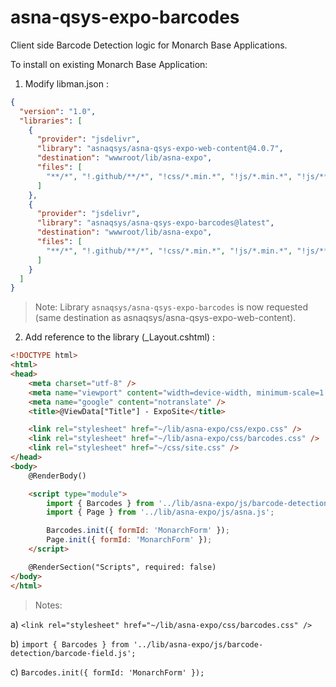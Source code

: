 # asna-qsys-expo-barcodes
Client side Barcode Detection logic for Monarch Base Applications.

To install on existing Monarch Base Application:

1. Modify libman.json :
```json
{
  "version": "1.0",
  "libraries": [
    {
      "provider": "jsdelivr",
      "library": "asnaqsys/asna-qsys-expo-web-content@4.0.7",
      "destination": "wwwroot/lib/asna-expo",
      "files": [
        "**/*", "!.github/**/*", "!css/*.min.*", "!js/*.min.*", "!js/**/*.min.*"
      ]
    },
    {
      "provider": "jsdelivr",
      "library": "asnaqsys/asna-qsys-expo-barcodes@latest",
      "destination": "wwwroot/lib/asna-expo",
      "files": [
        "**/*", "!.github/**/*", "!css/*.min.*", "!js/*.min.*", "!js/**/*.min.*", "!js/*.md"
      ]
    }
  ]
}
```

   >Note: Library `asnaqsys/asna-qsys-expo-barcodes` is now requested (same destination as asnaqsys/asna-qsys-expo-web-content).

2. Add reference to the library (_Layout.cshtml) :
```html
<!DOCTYPE html>
<html>
<head>
    <meta charset="utf-8" />
    <meta name="viewport" content="width=device-width, minimum-scale=1.0, maximum-scale=1.0" />
    <meta name="google" content="notranslate" />
    <title>@ViewData["Title"] - ExpoSite</title>

    <link rel="stylesheet" href="~/lib/asna-expo/css/expo.css" />
    <link rel="stylesheet" href="~/lib/asna-expo/css/barcodes.css" />
    <link rel="stylesheet" href="~/css/site.css" />
</head>
<body>
    @RenderBody()

    <script type="module">
        import { Barcodes } from '../lib/asna-expo/js/barcode-detection/barcode-field.js';
        import { Page } from '../lib/asna-expo/js/asna.js';

        Barcodes.init({ formId: 'MonarchForm' });
        Page.init({ formId: 'MonarchForm' });
    </script>

    @RenderSection("Scripts", required: false)
</body>
</html>
```

>Notes: 

   a) `<link rel="stylesheet" href="~/lib/asna-expo/css/barcodes.css" />`

   b) `import { Barcodes } from '../lib/asna-expo/js/barcode-detection/barcode-field.js';`

   c) `Barcodes.init({ formId: 'MonarchForm' });`
